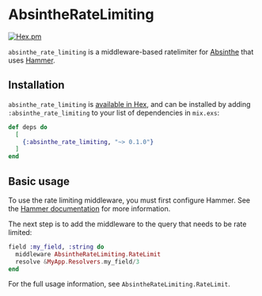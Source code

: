 # AbsintheRateLimiting

[![Hex.pm](https://img.shields.io/hexpm/v/absinthe_rate_limiting.svg)](https://hex.pm/packages/absinthe_rate_limiting)

<!-- README START -->

`absinthe_rate_limiting` is a middleware-based ratelimiter for
[Absinthe](https://hexdocs.pm/absinthe/overview.html) that uses
[Hammer](https://hexdocs.pm/hammer/index.html).

## Installation

`absinthe_rate_limiting` is [available in
Hex](https://hexdocs.pm/absinthe_rate_limiting), and can be installed by adding
`:absinthe_rate_limiting` to your list of dependencies in `mix.exs`:

```elixir
def deps do
  [
    {:absinthe_rate_limiting, "~> 0.1.0"}
  ]
end
```

## Basic usage

To use the rate limiting middleware, you must first configure Hammer. See the
[Hammer documentation](https://hexdocs.pm/hammer) for more information.

The next step is to add the middleware to the query that needs to be rate
limited:

```elixir
field :my_field, :string do
  middleware AbsintheRateLimiting.RateLimit
  resolve &MyApp.Resolvers.my_field/3
end
```

For the full usage information, see `AbsintheRateLimiting.RateLimit`.

<!-- README END -->
